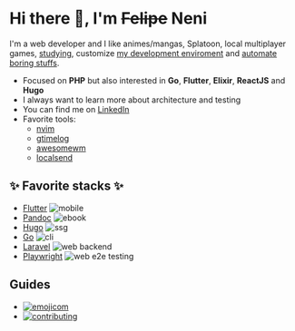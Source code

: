 
# Hi there 👋, I'm ~~Felipe~~ Neni

I'm a web developer and I like animes/mangas, Splatoon, local multiplayer games, [studying](http://neni.dev/ead), customize [my development enviroment](http://d.neni.dev) and [automate boring stuffs](http://neni.dev/log).

- Focused on **PHP** but also interested in **Go**, **Flutter**, **Elixir**, **ReactJS** and **Hugo**
- I always want to learn more about architecture and testing
- You can find me on [LinkedIn](https://www.linkedin.com/in/nenitf/)
- Favorite tools:
  - [nvim](https://neovim.io/)
  - [gtimelog](https://gtimelog.org/)
  - [awesomewm](https://awesomewm.org/)
  - [localsend](https://localsend.org/#/)

## :sparkles: Favorite stacks :sparkles:

<!-- - [Elixir and Phoenix](https://github.com/nenitf/sintoniapp) ![web backend](https://img.shields.io/badge/%20-web%20backend-blue) -->
- [Flutter](https://github.com/nenitf/kros6) ![mobile](https://img.shields.io/badge/%20-mobile-blue)
- [Pandoc](https://github.com/nenitf/intro-dev-web) ![ebook](https://img.shields.io/badge/%20-ebook-blue)
- [Hugo](https://github.com/nenitf/wtf) ![ssg](https://img.shields.io/badge/%20-ssg-blue)
- [Go](https://github.com/nenitf/gon) ![cli](https://img.shields.io/badge/%20-cli-blue)
- [Laravel](https://github.com/nenitf/hidroponica) ![web backend](https://img.shields.io/badge/%20-web%20backend-blue)
- [Playwright](https://github.com/nenitf/hidroponiqa) ![web e2e testing](https://img.shields.io/badge/%20-web%20e2e%20testing-blue)
<!-- - [React](https://github.com/nenitf/hidroponica_ui) ![web frontend](https://img.shields.io/badge/%20-web%20backend-blue) -->

## Guides

- [![emojicom](https://img.shields.io/badge/emojicom-%F0%9F%90%9B%20%F0%9F%86%95%20%F0%9F%92%AF%20%F0%9F%91%AE%20%F0%9F%86%98%20%F0%9F%92%A4-%23fff)](http://neni.dev/emojicom)
- [![contributing](https://img.shields.io/badge/CONTRIBUTING-CONTRIBUINDO-%23fff)](http://neni.dev/contributing)
